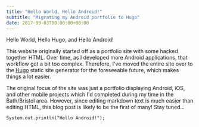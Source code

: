 ```yaml
---
title: "Hello World, Hello Android!"
subtitle: "Migrating my Android portfolio to Hugo"
date: 2017-09-03T00:00:00+00:00
---
```

Hello World, Hello Hugo, and Hello Android!

This website originally started off as a portfolio site with some hacked together HTML. Over time, as I developed more Android applications, that workflow got a bit too complex. Therefore, I've moved the entire site over to the [Hugo](https://gohugo.io/) static site generator for the foreseeable future, which makes things a lot easier.

The original focus of the site was just a portfolio displaying Android, iOS, and other mobile projects which I'd completed during my time in the Bath/Bristol area. However, since editing markdown text is much easier than editing HTML, this blog post is likely to be the first of many! Stay tuned...

```
System.out.println("Hello Android!");
```
